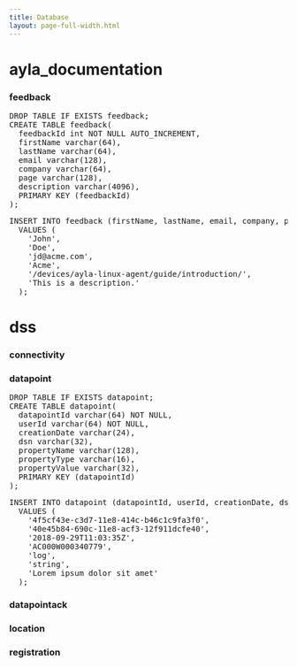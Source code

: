 ```yaml
---
title: Database
layout: page-full-width.html
---
```


# ayla_documentation

### feedback

<pre>
DROP TABLE IF EXISTS feedback;
CREATE TABLE feedback(
  feedbackId int NOT NULL AUTO_INCREMENT, 
  firstName varchar(64),
  lastName varchar(64),
  email varchar(128),
  company varchar(64),
  page varchar(128),
  description varchar(4096),
  PRIMARY KEY (feedbackId)
);
</pre>

<pre>
INSERT INTO feedback (firstName, lastName, email, company, page, description) 
  VALUES (
    'John', 
    'Doe', 
    'jd@acme.com',
    'Acme', 
    '/devices/ayla-linux-agent/guide/introduction/', 
    'This is a description.'
  );
</pre>

# dss

### connectivity

### datapoint

<pre>
DROP TABLE IF EXISTS datapoint;
CREATE TABLE datapoint(
  datapointId varchar(64) NOT NULL,
  userId varchar(64) NOT NULL,
  creationDate varchar(24),
  dsn varchar(32),
  propertyName varchar(128),
  propertyType varchar(16),
  propertyValue varchar(32),
  PRIMARY KEY (datapointId)
);
</pre>

<pre>
INSERT INTO datapoint (datapointId, userId, creationDate, dsn, propertyName, propertyType, propertyValue) 
  VALUES (
    '4f5cf43e-c3d7-11e8-414c-b46c1c9fa3f0', 
    '40e45b84-690c-11e8-acf3-12f911dcfe40', 
    '2018-09-29T11:03:35Z',
    'AC000W000340779', 
    'log', 
    'string',
    'Lorem ipsum dolor sit amet'
  );
</pre>

### datapointack

### location

### registration
